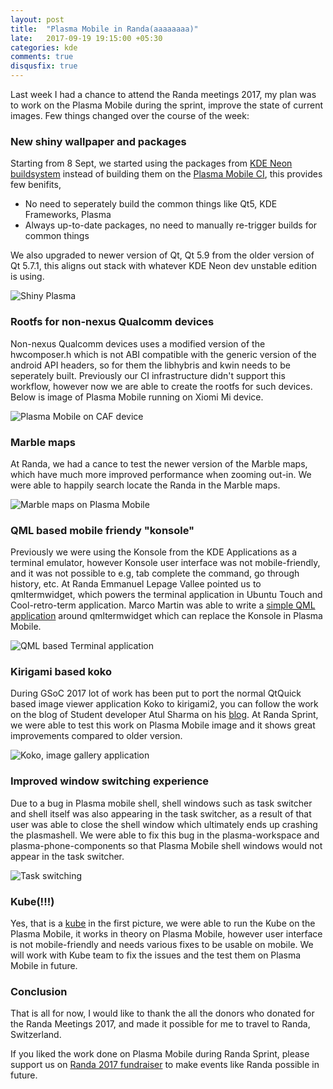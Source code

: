 ```yaml
---
layout: post
title:  "Plasma Mobile in Randa(aaaaaaaa)"
late:   2017-09-19 19:15:00 +05:30
categories: kde
comments: true
disqusfix: true
---
```


Last week I had a chance to attend the Randa meetings 2017, my plan was to work on the Plasma Mobile during the sprint, improve the state of current images. Few things changed over the course of the week:

### New shiny wallpaper and packages

Starting from 8 Sept, we started using the packages from [KDE Neon buildsystem](http://build.neon.kde.org) instead of building them on the [Plasma Mobile CI](http://mobile.neon.pangea.pub:8080), this provides few benifits,

- No need to seperately build the common things like Qt5, KDE Frameworks, Plasma
- Always up-to-date packages, no need to manually re-trigger builds for common things

We also upgraded to newer version of Qt, Qt 5.9 from the older version of Qt 5.7.1, this aligns out stack with whatever KDE Neon dev unstable edition is using.

![Shiny Plasma](/images/pm-new-wallpaper.jpg)

### Rootfs for non-nexus Qualcomm devices

Non-nexus Qualcomm devices uses a modified version of the hwcomposer.h which is not ABI compatible with the generic version of the android API headers, so for them the libhybris and kwin needs to be seperately built. Previously our CI infrastructure didn't support this workflow, however now we are able to create the rootfs for such devices. Below is image of Plasma Mobile running on Xiomi Mi device.

![Plasma Mobile on CAF device](/images/pm-caf.jpg)

### Marble maps

At Randa, we had a cance to test the newer version of the Marble maps, which have much more improved performance when zooming out-in. We were able to happily search locate the Randa in the Marble maps.

![Marble maps on Plasma Mobile](/images/pm-marble-maps.jpg)

### QML based mobile friendy "konsole"

Previously we were using the Konsole from the KDE Applications as a terminal emulator, however Konsole user interface was not mobile-friendly, and it was not possible to e.g, tab complete the command, go through history, etc. At Randa Emmanuel Lepage Vallee pointed us to qmltermwidget, which powers the terminal application in Ubuntu Touch and Cool-retro-term application. Marco Martin was able to write a [simple QML application](https://github.com/notmart/qmltermwidget) around qmltermwidget which can replace the Konsole in Plasma Mobile.

![QML based Terminal application](/images/pm-qmlkonsole.jpg)

### Kirigami based koko

During GSoC 2017 lot of work has been put to port the normal QtQuick based image viewer application Koko to kirigami2, you can follow the work on the blog of Student developer Atul Sharma on his [blog](http://atulsharma.me/). At Randa Sprint, we were able to test this work on Plasma Mobile image and it shows great improvements compared to older version.

![Koko, image gallery application](/images/pm-koko.jpg)

### Improved window switching experience

Due to a bug in Plasma mobile shell, shell windows such as task switcher and shell itself was also appearing in the task switcher, as a result of that user was able to close the shell window which ultimately ends up crashing the plasmashell. We were able to fix this bug in the plasma-workspace and plasma-phone-components so that Plasma Mobile shell windows would not appear in the task switcher.

![Task switching](/images/pm-task-switching.jpg)

### Kube(!!!)

Yes, that is a [kube](https://kube.kde.org) in the first picture, we were able to run the Kube on the Plasma Mobile, it works in theory on Plasma Mobile, however user interface is not mobile-friendly and needs various fixes to be usable on mobile. We will work with Kube team to fix the issues and the test them on Plasma Mobile in future.

### Conclusion

That is all for now, I would like to thank the all the donors who donated for the Randa Meetings 2017, and made it possible for me to travel to Randa, Switzerland.

If you liked the work done on Plasma Mobile during Randa Sprint, please support us on [Randa 2017 fundraiser](https://www.kde.org/fundraisers/randameetings2017/) to make events like Randa possible in future.
